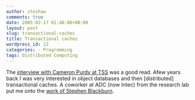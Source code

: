 ```yaml
---
author: steshaw
comments: true
date: 2005-02-17 01:48:00+00:00
layout: post
slug: transactional-caches
title: Transactional caches
wordpress_id: 22
categories: - Programming
tags: Distributed Computing
---
```


The [interview with Cameron Purdy at TSS](http://www.theserverside.com/talks/video.tss?id=CameronPurdy&format=http) was a good read. Afew years back I was very interested in object databases and then [distributed] transactional caches. A coworker at ADC (now Intec) from the research lab put me onto the [work of Stephen Blackburn](http://ali-www.cs.umass.edu/~steveb/pubs/abstracts.html#thesis).
